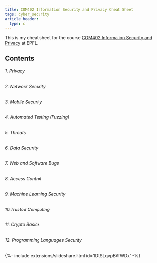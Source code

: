 ```yaml
---
title: COM402 Information Security and Privacy Cheat Sheet
tags: cyber_security
article_header:
  type: c
---
```


This is my cheat sheet for the course [COM402 Information Security and Privacy](https://edu.epfl.ch/coursebook/en/information-security-and-privacy-COM-402) at EPFL.



## Contents

###### 1. Privacy 

###### 2. Network Security

###### 3. Mobile Security

###### 4. Automated Testing (Fuzzing)

###### 5. Threats

###### 6. Data Security

###### 7. Web and Software Bugs

###### 8. Access Control 

###### 9. Machine Learning Security

###### 10.Trusted Computing

###### 11. Crypto Basics

###### 12. Programming Languages Security









<div>{%- include extensions/slideshare.html id='lDtSLqvpBAfWDx' -%}</div>


